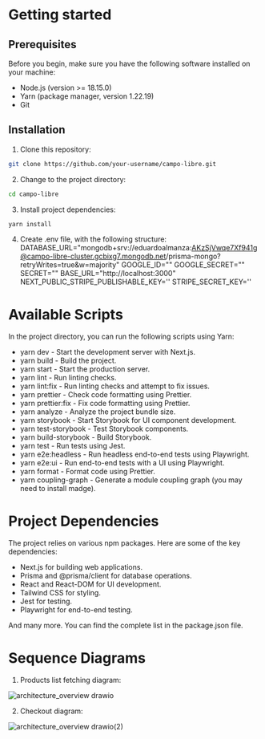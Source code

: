 # Getting started

## Prerequisites

Before you begin, make sure you have the following software installed on your machine:

* Node.js (version >= 18.15.0)
* Yarn (package manager, version 1.22.19)
* Git

## Installation

1. Clone this repository:

```bash
git clone https://github.com/your-username/campo-libre.git
```

2. Change to the project directory:

```bash
cd campo-libre
```

3. Install project dependencies:

```bash
yarn install
```

4. Create .env file, with the following structure:
   DATABASE_URL="mongodb+srv://eduardoalmanza:AKzSjVwqe7Xf941g@campo-libre-cluster.gcbixg7.mongodb.net/prisma-mongo?retryWrites=true&w=majority"
   GOOGLE_ID=""
   GOOGLE_SECRET=""
   SECRET=""
   BASE_URL="http://localhost:3000"
   NEXT_PUBLIC_STRIPE_PUBLISHABLE_KEY=''
   STRIPE_SECRET_KEY=''

# Available Scripts

In the project directory, you can run the following scripts using Yarn:

* yarn dev - Start the development server with Next.js.
* yarn build - Build the project.
* yarn start - Start the production server.
* yarn lint - Run linting checks.
* yarn lint:fix - Run linting checks and attempt to fix issues.
* yarn prettier - Check code formatting using Prettier.
* yarn prettier:fix - Fix code formatting using Prettier.
* yarn analyze - Analyze the project bundle size.
* yarn storybook - Start Storybook for UI component development.
* yarn test-storybook - Test Storybook components.
* yarn build-storybook - Build Storybook.
* yarn test - Run tests using Jest.
* yarn e2e:headless - Run headless end-to-end tests using Playwright.
* yarn e2e:ui - Run end-to-end tests with a UI using Playwright.
* yarn format - Format code using Prettier.
* yarn coupling-graph - Generate a module coupling graph (you may need to install madge).

# Project Dependencies

The project relies on various npm packages. Here are some of the key dependencies:

* Next.js for building web applications.
* Prisma and @prisma/client for database operations.
* React and React-DOM for UI development.
* Tailwind CSS for styling.
* Jest for testing.
* Playwright for end-to-end testing.

And many more. You can find the complete list in the package.json file.

# Sequence Diagrams

1. Products list fetching diagram:
   
![architecture_overview drawio](https://github.com/RedBrickBurrito/CampoLibre/assets/20271819/5a3e851d-9b00-443d-8636-9d2e70431825)

2. Checkout diagram:

![architecture_overview drawio(2)](https://github.com/RedBrickBurrito/CampoLibre/assets/20271819/e6a49726-82a4-4f45-9432-267ec250f5c3)

